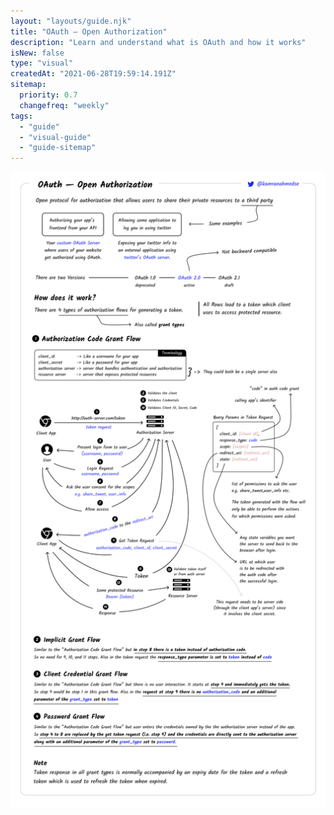 ```yaml
---
layout: "layouts/guide.njk"
title: "OAuth — Open Authorization"
description: "Learn and understand what is OAuth and how it works"
isNew: false
type: "visual"
createdAt: "2021-06-28T19:59:14.191Z"
sitemap:
  priority: 0.7
  changefreq: "weekly"
tags:
  - "guide"
  - "visual-guide"
  - "guide-sitemap"
---
```


[![](/assets/guides/oauth.png)](/assets/guides/oauth.png)

